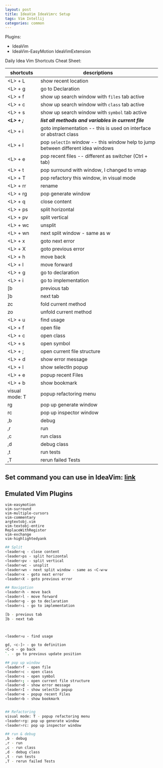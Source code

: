 ```yaml
---
layout: post
title: IdeaVim IdeaVimrc Setup
tags: Vim Intellij
categories: common
---
```


Plugins:

- IdeaVim
- IdeaVim-EasyMotion
IdeaVimExtension

Daily Idea Vim Shortcuts Cheat Sheet:

| shortcuts  | descriptions   |
|---|---|
| \<L\> + L  | show recent location  |
| \<L\> + g  | go to Declaration|
| \<L\> + f  | show up search window with  `files` tab active |
| \<L\> + c  | show up search window with `class` tab active |
| \<L\> + s  | show up search window with `symbol` tab active |
| ***\<L\> + ;***  | ***list all methods and variables in current file*** |
| \<L\> + i  | goto implementation -- this is used on interface or abstract class |
| \<L\> + I  | pop `selectIn` window -- this window help to jump between different idea windows |
| \<L\> + e  | pop recent files -- different as switcher (Ctrl + tab)|
| \<L\> + t  | pop surround with window, I changed to vmap |
| \<L\> + T  | pop refactory this window, in visual mode |
| \<L\> + rr  | rename |
| \<L\> + rg  | pop generate window|
| \<L\> + q | close content|
| \<L\> + ps|  split horizontal |
| \<L\> + pv|  split vertical |
| \<L\> + wc|  unsplit |
| \<L\> + wn|  next split window - same as <C-w>w |
| \<L\> + x | goto next error | 
| \<L\> + X | goto previous error |
| \<L\> + h | move back |
| \<L\> + l | move forward |
| \<L\> + g | go to declaration |
| \<L\> + i | go to implementation |
|[b | previous tab |
|]b | next tab |
|zc | fold current method |
|zo | unfold current method |
|\<L\> + u | find usage |
|\<L\> + f | open file |
|\<L\> + c | open class |
|\<L\> + s | open symbol |
|\<L\> + ; | open current file structure |
|\<L\> + d | show error message |
|\<L\> + I | show selectIn popup |
|\<L\> + e | popup recent Files |
|\<L\> + b | show bookmark |
|visual mode: T | popup refactoring menu |
|<leader>rg | pop up generate window |
|<leader>rc | pop up inspector window|
|,b | debug |
|,r | run |
|,c | run class |
|,d | debug class |
|,t | run tests |
|,T | rerun failed Tests |

## Set command you can use in IdeaVim: [link](https://github.com/JetBrains/ideavim/wiki/%22set%22-commands)

## Emulated Vim Plugins
    
    vim-easymotion
    vim-surround
    vim-multiple-cursors
    vim-commentary
    argtextobj.vim
    vim-textobj-entire
    ReplaceWithRegister
    vim-exchange
    vim-highlightedyank

~~~bash
## Split
<leader>q - close content
<leader>ps - split horizontal
<leader>pv - split vertical
<leader>wc - unsplit
<leader>wn - next split window - same as <C-w>w
<leader>x - goto next error
<leader>X - goto previous error

## Navigation
<leader>h - move back
<leader>l - move forward
<leader>g - go to declaration
<leader>i - go to implementation

[b - previous tab
]b - next tab



<leader>u - find usage

gd, <c-]> - go to definition
<C-o - go back
`. - go to previous update position

## pop up window
<leader>f - open file
<leader>c - open class
<leader>s - open symbol
<leader>; - open current file structure
<leader>d - show error message
<leader>I - show selectIn popup
<leader>e - popup recent Files
<leader>b - show bookmark 


## Refactoring
visual mode: T - popup refactoring menu
<leader>rg: pop up generate window
<leader>rc: pop up inspector window

## run & debug
,b - debug
,r - run 
,c - run class
,d - debug class
,t - run tests
,T - rerun failed Tests
~~~
